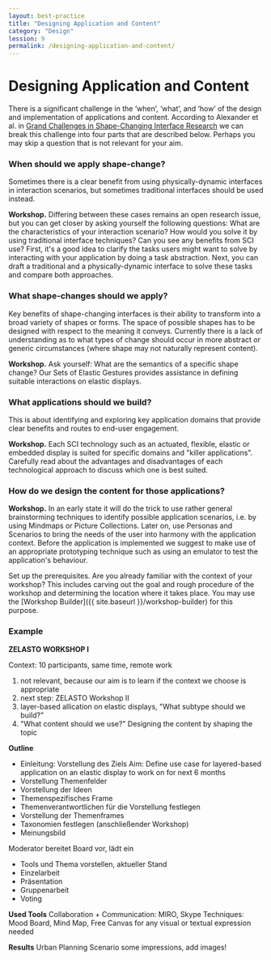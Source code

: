 ```yaml
---
layout: best-practice
title: "Designing Application and Content"
category: "Design"
lession: 9
permalink: /designing-application-and-content/
---
```


# Designing Application and Content
There is a significant challenge in the ‘when’, ‘what’, and ‘how’ of the design and implementation of applications and content. According to Alexander et al. in [Grand Challenges in Shape-Changing Interface Research]({site.baseurl}}/resources) we can break this challenge into four parts that are described below. Perhaps you may skip a question that is not relevant for your aim. 

### When should we apply shape-change?
Sometimes there is a clear benefit from using physically-dynamic interfaces in interaction scenarios, but sometimes traditional interfaces should be used instead. 

**Workshop.**
Differing between these cases remains an open research issue, but you can get closer by asking yourself the following questions: What are the characteristics of your interaction scenario? How would you solve it by using traditional interface techniques? Can you see any benefits from SCI use? First, it's a good idea to clarify the tasks users might want to solve by interacting with your application by doing a task abstraction. Next, you can draft a traditional and a physically-dynamic interface to solve these tasks and compare both approaches. 

### What shape-changes should we apply?  
Key benefits of shape-changing interfaces is their ability to transform into a broad variety of shapes or forms. The space of possible shapes has to be designed with respect to the meaning it conveys. Currently there is a lack of understanding as to what types of change should occur in more abstract or generic circumstances (where shape may not naturally represent content).

**Workshop.**
 Ask yourself: What are the semantics of a specific shape change? Our Sets of Elastic Gestures provides assistance in defining suitable interactions on elastic displays. 

### What applications should we build?    
This is about identifying and exploring key application domains that provide clear benefits and routes to end-user engagement. 

**Workshop.**
Each SCI technology such as an actuated, flexible, elastic or embedded display is suited for specific domains and "killer applications". Carefully read about the advantages and disadvantages of each technological approach to discuss which one is best suited.

### How do we design the content for those applications?  

**Workshop.**
In an early state it will do the trick to use rather general brainstorming techniques to identify possible application scenarios, i.e. by using Mindmaps or Picture Collections. Later on, use Personas and Scenarios to bring the needs of the user into harmony with the application context. Before the application is implemented we suggest to make use of an appropriate prototyping technique such as using an emulator to test the application's behaviour.

Set up the prerequisites. Are you already familiar with the context of your workshop? This includes carving out the goal and rough procedure of the workshop and determining the location where it takes place. You may use the [Workshop Builder]({{ site.baseurl }}/workshop-builder) for this purpose. 

### Example

**ZELASTO WORKSHOP I**

Context: 10 participants, same time, remote work

1. not relevant, because our aim is to learn if the context we choose is appropriate
2. next step: ZELASTO Workshop II
3. layer-based allication on elastic displays, "What subtype should we build?"
4. "What content should we use?" Designing the content by shaping the topic

**Outline**
- Einleitung: Vorstellung des Ziels
Aim: Define use case for layered-based application on an elastic display to work on for next 6 months
- Vorstellung Themenfelder
- Vorstellung der Ideen
- Themenspezifisches Frame
- Themenverantwortlichen für die Vorstellung festlegen
- Vorstellung der Themenframes
- Taxonomien festlegen (anschließender Workshop)
- Meinungsbild


Moderator bereitet Board vor, lädt ein
- Tools und Thema vorstellen, aktueller Stand
- Einzelarbeit
- Präsentation
- Gruppenarbeit
- Voting

**Used Tools**
Collaboration + Communication: MIRO, Skype
Techniques: Mood Board, Mind Map, Free Canvas for any visual or textual expression needed

**Results**
Urban Planning Scenario
some impressions, add images!

